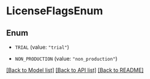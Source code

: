 # LicenseFlagsEnum

## Enum


* `TRIAL` (value: `"trial"`)

* `NON_PRODUCTION` (value: `"non_production"`)


[[Back to Model list]](../README.md#documentation-for-models) [[Back to API list]](../README.md#documentation-for-api-endpoints) [[Back to README]](../README.md)


